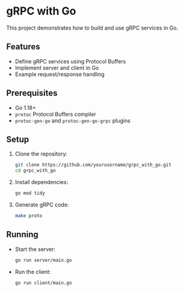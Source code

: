 # gRPC with Go

This project demonstrates how to build and use gRPC services in Go.

## Features

- Define gRPC services using Protocol Buffers
- Implement server and client in Go
- Example request/response handling

## Prerequisites

- Go 1.18+
- `protoc` Protocol Buffers compiler
- `protoc-gen-go` and `protoc-gen-go-grpc` plugins

## Setup

1. Clone the repository:

   ```sh
   git clone https://github.com/yourusername/grpc_with_go.git
   cd grpc_with_go
   ```

2. Install dependencies:

   ```sh
   go mod tidy
   ```

3. Generate gRPC code:
   ```sh
   make proto
   ```

## Running

- Start the server:

  ```sh
  go run server/main.go
  ```

- Run the client:
  ```sh
  go run client/main.go
  ```
